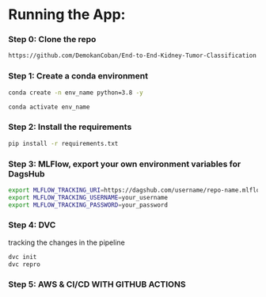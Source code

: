 # Running the App:

### Step 0: Clone the repo

```bash
https://github.com/DemokanCoban/End-to-End-Kidney-Tumor-Classification
```
### Step 1: Create a conda environment

```bash
conda create -n env_name python=3.8 -y
```

```bash
conda activate env_name
```

### Step 2: Install the requirements
```bash
pip install -r requirements.txt
```

### Step 3: MLFlow, export your own environment variables for DagsHub
```bash
export MLFLOW_TRACKING_URI=https://dagshub.com/username/repo-name.mlflow
export MLFLOW_TRACKING_USERNAME=your_username
export MLFLOW_TRACKING_PASSWORD=your_password
```

### Step 4: DVC
tracking the changes in the pipeline
```bash
dvc init
dvc repro
```

### Step 5: AWS & CI/CD WITH GITHUB ACTIONS
